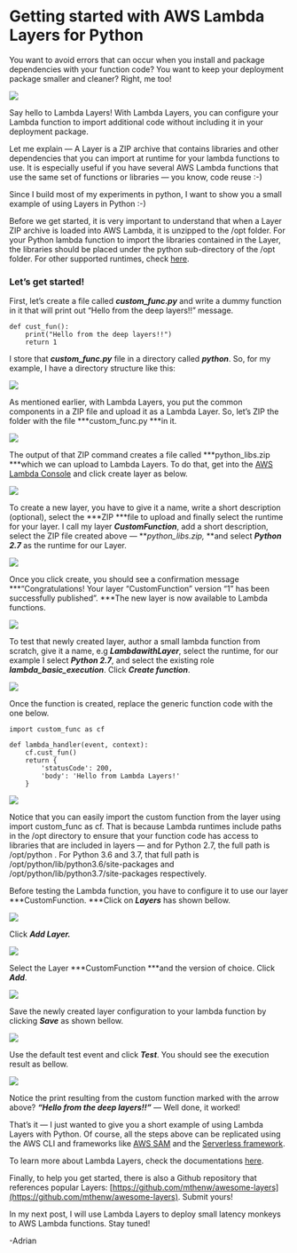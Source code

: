 
# Getting started with AWS Lambda Layers for Python

You want to avoid errors that can occur when you install and package dependencies with your function code? You want to keep your deployment package smaller and cleaner? Right, me too!

![](https://cdn-images-1.medium.com/max/2560/1*xCDpL1Zektj2j3pUkBzeeQ.jpeg)

Say hello to Lambda Layers! With Lambda Layers, you can configure your Lambda function to import additional code without including it in your deployment package.

Let me explain — A Layer is a ZIP archive that contains libraries and other dependencies that you can import at runtime for your lambda functions to use. It is especially useful if you have several AWS Lambda functions that use the same set of functions or libraries — you know, code reuse :-)

Since I build most of my experiments in python, I want to show you a small example of using Layers in Python :-)

Before we get started, it is very important to understand that when a Layer ZIP archive is loaded into AWS Lambda, it is unzipped to the /opt folder. For your Python lambda function to import the libraries contained in the Layer, the libraries should be placed under the python sub-directory of the /opt folder. For other supported runtimes, check [here](https://docs.aws.amazon.com/lambda/latest/dg/configuration-layers.html#configuration-layers-path).

### Let’s get started!

First, let’s create a file called ***custom_func.py*** and write a dummy function in it that will print out “Hello from the deep layers!!” message.

    def cust_fun():                           
        print("Hello from the deep layers!!")
        return 1

I store that ***custom_func.py*** file in a directory called ***python***. So, for my example, I have a directory structure like this:

![](https://cdn-images-1.medium.com/max/2000/1*9e50WP0f5WxJGvif39Ie_A.png)

As mentioned earlier, with Lambda Layers, you put the common components in a ZIP file and upload it as a Lambda Layer. So, let’s ZIP the folder with the file ***custom_func.py ***in it.

![](https://cdn-images-1.medium.com/max/2368/1*Qiuse6hx5V2yEtvOZIf1AQ.png)

The output of that ZIP command creates a file called ***python_libs.zip ***which we can upload to Lambda Layers. To do that, get into the [AWS Lambda Console](https://console.aws.amazon.com/lambda/home) and click create layer as below.

![](https://cdn-images-1.medium.com/max/2560/1*B0X_6mWFKluh6S0pSSHB0w.png)

To create a new layer, you have to give it a name, write a short description (optional), select the ***ZIP ***file to upload and finally select the runtime for your layer. I call my layer ***CustomFunction***, add a short description, select the ZIP file created above — ***python_libs.zip,* **and select ***Python 2.7*** as the runtime for our Layer.

![](https://cdn-images-1.medium.com/max/2560/1*TcRGZP9Lc_MxJ861DECUcA.png)

Once you click create, you should see a confirmation message ***“Congratulations! Your layer “CustomFunction” version “1” has been successfully published”. ***The new layer is now available to Lambda functions.

![](https://cdn-images-1.medium.com/max/2560/1*BmQoY7nCmikYyLnRgRgxxw.png)

To test that newly created layer, author a small lambda function from scratch, give it a name, e.g ***LambdawithLayer***, select the runtime, for our example I select ***Python 2.7***, and select the existing role ***lambda_basic_execution***. Click ***Create function***.

![](https://cdn-images-1.medium.com/max/2560/1*mLMOZXjUQXMmqUg-YfZXhw.png)

Once the function is created, replace the generic function code with the one below.

    import custom_func as cf

    def lambda_handler(event, context):
        cf.cust_fun()
        return {
            'statusCode': 200,
            'body': 'Hello from Lambda Layers!'
        }

![](https://cdn-images-1.medium.com/max/2042/1*Izf_rQt6Y678cvSzR4jlrA.png)

Notice that you can easily import the custom function from the layer using import custom_func as cf. That is because Lambda runtimes include paths in the /opt directory to ensure that your function code has access to libraries that are included in layers — and for Python 2.7, the full path is /opt/python . For Python 3.6 and 3.7, that full path is /opt/python/lib/python3.6/site-packages and /opt/python/lib/python3.7/site-packages respectively.

Before testing the Lambda function, you have to configure it to use our layer ***CustomFunction. ***Click on ***Layers*** has shown bellow.

![](https://cdn-images-1.medium.com/max/2586/1*VrCVYUVC6ElIM16SEB4p9Q.png)

Click ***Add Layer.***

![](https://cdn-images-1.medium.com/max/2586/1*gpKoEvfXp9JwAqIe78R5Dw.png)

Select the Layer ***CustomFunction ***and the version of choice. Click ***Add***.

![](https://cdn-images-1.medium.com/max/2616/1*ZsG23oZk1tj7gdMdNTmNLg.png)

Save the newly created layer configuration to your lambda function by clicking ***Save*** as shown bellow.

![](https://cdn-images-1.medium.com/max/2220/1*hHFr2WJyjF0xJVThDq7O_g.png)

Use the default test event and click ***Test***. You should see the execution result as bellow.

![](https://cdn-images-1.medium.com/max/3244/1*B_HhpkqToFklJnvN0GBleQ.png)

Notice the print resulting from the custom function marked with the arrow above? ***“Hello from the deep layers!!”*** — Well done, it worked!

That’s it — I just wanted to give you a short example of using Lambda Layers with Python. Of course, all the steps above can be replicated using the AWS CLI and frameworks like [AWS SAM](https://docs.aws.amazon.com/serverless-application-model/latest/developerguide/serverless-sam-template.html#serverless-sam-template-layerversion) and the [Serverless framework](https://serverless.com/framework/docs/providers/aws/guide/layers/).

To learn more about Lambda Layers, check the documentations [here](https://docs.aws.amazon.com/lambda/latest/dg/configuration-layers.html).

Finally, to help you get started, there is also a Github repository that references popular Layers: [https://github.com/mthenw/awesome-layers](https://github.com/mthenw/awesome-layers). Submit yours!

In my next post, I will use Lambda Layers to deploy small latency monkeys to AWS Lambda functions. Stay tuned!

-Adrian
